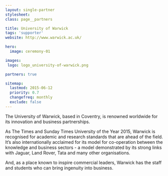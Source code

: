 ```yaml
---
layout: single-partner
stylesheet:
class: page__partners

title: University of Warwick
tags: 'supporter'
website: http://www.warwick.ac.uk/

hero:
  image: ceremony-01

images:
 logo: logo_university-of-warwick.png

partners: true

sitemap:
  lastmod: 2015-06-12
  priority: 0.7
  changefreq: monthly
  exclude: false
---
```


The University of Warwick, based in Coventry, is renowned worldwide for its innovation and business partnerships.

As The Times and Sunday Times University of the Year 2015, Warwick is recognised for academic and research standards that are ahead of the field. It&rsquo;s also internationally acclaimed for its model for co-operation between the knowledge and business sectors - a model demonstrated by its strong links with Jaguar, Land Rover, Tata and many other organisations.

And, as a place known to inspire commercial leaders, Warwick has the staff and students who can bring ingenuity into business.

